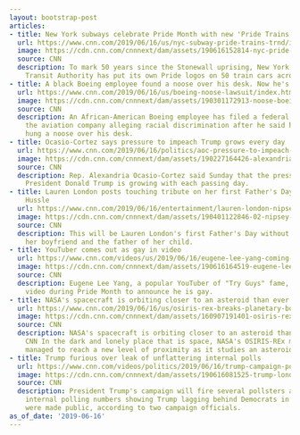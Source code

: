 ```yaml
---
layout: bootstrap-post
articles:
- title: New York subways celebrate Pride Month with new 'Pride Trains' and MetroCards
  url: https://www.cnn.com/2019/06/16/us/nyc-subway-pride-trains-trnd/index.html
  image: https://cdn.cnn.com/cnnnext/dam/assets/190616152814-nyc-pride-train-super-tease.jpg
  source: CNN
  description: To mark 50 years since the Stonewall uprising, New York's Metropolitan
    Transit Authority has put its own Pride logos on 50 train cars across the city.
- title: A black Boeing employee found a noose over his desk. Now he's suing the company
  url: https://www.cnn.com/2019/06/16/us/boeing-noose-lawsuit/index.html
  image: https://cdn.cnn.com/cnnnext/dam/assets/190301172913-noose-boeing-south-carolina-super-tease.jpg
  source: CNN
  description: An African-American Boeing employee has filed a federal lawsuit against
    the aviation company alleging racial discrimination after he said his coworkers
    hung a noose over his desk.
- title: Ocasio-Cortez says pressure to impeach Trump grows every day
  url: https://www.cnn.com/2019/06/16/politics/aoc-pressure-to-impeach-grows/index.html
  image: https://cdn.cnn.com/cnnnext/dam/assets/190227164426-alexandria-ocasio-cortez-michael-cohen-house-hearing-0227-super-tease.jpg
  source: CNN
  description: Rep. Alexandria Ocasio-Cortez said Sunday that the pressure to impeach
    President Donald Trump is growing with each passing day.
- title: Lauren London posts touching tribute on her first Father's Day without Nipsey
    Hussle
  url: https://www.cnn.com/2019/06/16/entertainment/lauren-london-nipsey-hussle-fathers-day-trnd/index.html
  image: https://cdn.cnn.com/cnnnext/dam/assets/190401122846-02-nipsey-hussle-super-tease.jpg
  source: CNN
  description: This will be Lauren London's first Father's Day without Nipsey Hussle,
    her boyfriend and the father of her child.
- title: YouTuber comes out as gay in video
  url: https://www.cnn.com/videos/us/2019/06/16/eugene-lee-yang-coming-out-music-video-orig.cnn
  image: https://cdn.cnn.com/cnnnext/dam/assets/190616164519-eugene-lee-yang-gay-coming-out-video-super-tease.jpg
  source: CNN
  description: Eugene Lee Yang, a popular YouTuber of "Try Guys" fame, released a
    video during Pride Month to announce he is gay.
- title: NASA's spacecraft is orbiting closer to an asteroid than ever before - CNN
  url: https://www.cnn.com/2019/06/16/us/osiris-rex-breaks-planetary-body-orbit-record-scn-trnd/index.html
  image: https://cdn.cnn.com/cnnnext/dam/assets/160907191401-osiris-rex-1-super-tease.jpg
  source: CNN
  description: NASA's spacecraft is orbiting closer to an asteroid than ever before
    CNN In the dark and lonely place that is space, NASA's OSIRIS-REx mission has
    managed to reach a new level of proximity as it studies an asteroid.
- title: Trump furious over leak of unflattering internal polls
  url: https://www.cnn.com/videos/politics/2019/06/16/trump-campaign-poll-leak-boris-sanchez-wkndnr-vpx.cnn
  image: https://cdn.cnn.com/cnnnext/dam/assets/190616081525-trump-london-3-super-tease.jpg
  source: CNN
  description: President Trump's campaign will fire several pollsters after unflattering
    internal polling numbers showing Trump lagging behind Democrats in key states
    were made public, according to two campaign officials.
as_of_date: '2019-06-16'
---
```


